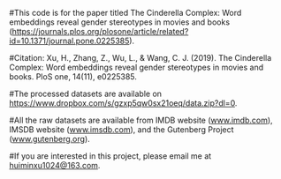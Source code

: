 #This code is for the paper titled The Cinderella Complex: Word embeddings reveal gender stereotypes in movies and books (https://journals.plos.org/plosone/article/related?id=10.1371/journal.pone.0225385).

#Citation: Xu, H., Zhang, Z., Wu, L., & Wang, C. J. (2019). The Cinderella Complex: Word embeddings reveal gender stereotypes in movies and books. PloS one, 14(11), e0225385.

#The processed datasets are available on https://www.dropbox.com/s/gzxp5qw0sx21oeq/data.zip?dl=0.

#All the raw datasets are available from IMDB website (www.imdb.com), IMSDB website (www.imsdb.com), and the Gutenberg Project (www.gutenberg.org). 

#If you are interested in this project, please email me at huiminxu1024@163.com.




